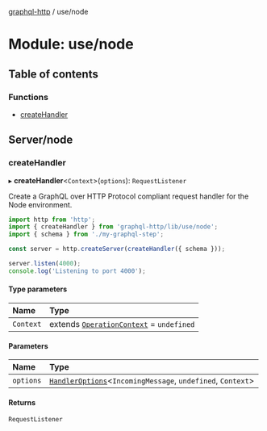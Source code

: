 [graphql-http](../README.md) / use/node

# Module: use/node

## Table of contents

### Functions

- [createHandler](use_node.md#createhandler)

## Server/node

### createHandler

▸ **createHandler**<`Context`\>(`options`): `RequestListener`

Create a GraphQL over HTTP Protocol compliant request handler for
the Node environment.

```js
import http from 'http';
import { createHandler } from 'graphql-http/lib/use/node';
import { schema } from './my-graphql-step';

const server = http.createServer(createHandler({ schema }));

server.listen(4000);
console.log('Listening to port 4000');
```

#### Type parameters

| Name | Type |
| :------ | :------ |
| `Context` | extends [`OperationContext`](handler.md#operationcontext) = `undefined` |

#### Parameters

| Name | Type |
| :------ | :------ |
| `options` | [`HandlerOptions`](../interfaces/handler.HandlerOptions.md)<`IncomingMessage`, `undefined`, `Context`\> |

#### Returns

`RequestListener`
